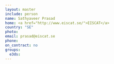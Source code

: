 ```yaml
---
layout: master
include: person
name: Sathyaveer Prasad
home: <a href="http://www.eiscat.se/">EISCAT</a>
country: "SE"
photo:
email: prasad@eiscat.se
phone:
on_contract: no
groups:
  e3ds:
---
```

